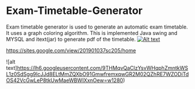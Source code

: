 # Exam-Timetable-Generator
Exam timetable generator is used to generate an automatic exam timetable.
It uses a graph coloring algorithm.
This is implemented Java swing and MYSQL and itext(jar) to generate pdf of the timetable.
[![Alt text](https://i.ytimg.com/vi/MCQYM568c2M/hqdefault.jpg?sqp=-oaymwEcCNACELwBSFXyq4qpAw4IARUAAIhCGAFwAcABBg==&rs=AOn4CLDuW4vz_iOvAHYdVAtOfdZEaeCSSA)](https://www.youtube.com/embed/MCQYM568c2M)

https://sites.google.com/view/201901037sc205/home

![alt text]https://lh6.googleusercontent.com/9THMqvQaClzYsvWHqphZmntkWSL1z0SdSgg9IcJJd8ELtMmZQXbO91GmwfremxqwGR2M02QZhRE7WZODiTdOS42VcGwLeP8tkUwMaeWBWIXxnOew=w1280)

